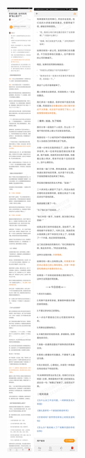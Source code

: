 ![](../../images/2017年09月/GX0907职场沟通：如何和同事“掏心窝子”？.jpg)
![](../../images/2017年09月/GX0907职场沟通：如何和同事“掏心窝子”？2.jpg)
